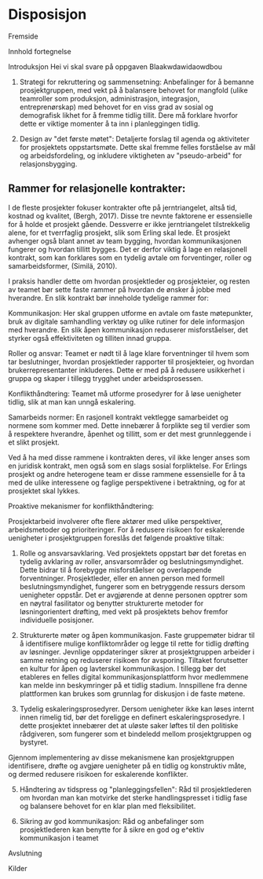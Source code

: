# Disposisjon
Fremside

Innhold fortegnelse

Introduksjon 
Hei vi skal svare på oppgaven
Blaakwdawidaowdbou 

1. Strategi for rekruttering og sammensetning: Anbefalinger for å bemanne
prosjektgruppen, med vekt på å balansere behovet for mangfold (ulike teamroller
som produksjon, administrasjon, integrasjon, entreprenørskap) med behovet for
en viss grad av sosial og demografisk likhet for å fremme tidlig tillit. Dere må
forklare hvorfor dette er viktige momenter å ta inn i planleggingen tidlig.

2. Design av "det første møtet": Detaljerte forslag til agenda og aktiviteter for
prosjektets oppstartsmøte. Dette skal fremme felles forståelse av mål og
arbeidsfordeling, og inkludere viktigheten av "pseudo-arbeid" for
relasjonsbygging.

## **Rammer for relasjonelle kontrakter:**

I de fleste prosjekter fokuser kontrakter ofte på jerntriangelet, altså tid, kostnad og kvalitet, (Bergh, 2017). Disse tre nevnte faktorene er essensielle for å holde et prosjekt gående. Dessverre er ikke jerntriangelet tilstrekkelig alene, for et tverrfaglig prosjekt, slik som Erling skal lede. Et prosjekt avhenger også blant annet av team bygging, hvordan kommunikasjonen fungerer og hvordan tillitt bygges. Det er derfor viktig å lage en relasjonell kontrakt, som kan forklares som en tydelig avtale om forventinger, roller og samarbeidsformer, (Similä, 2010). 

I praksis handler dette om hvordan prosjektleder og prosjekteier, og resten av teamet bør sette faste rammer på hvordan de ønsker å jobbe med hverandre. 
En slik kontrakt bør inneholde tydelige rammer for:

Kommunikasjon: Her skal gruppen utforme en avtale om faste møtepunkter, bruk av digitale samhandling verktøy og ulike rutiner for dele informasjon med hverandre. En slik åpen kommunikasjon reduserer misforståelser, det styrker også effektiviteten og tilliten innad gruppa.

Roller og ansvar: Teamet er nødt til å lage klare forventninger til hvem som tar beslutninger, hvordan prosjektleder rapporter til prosjekteier, og hvordan brukerrepresentanter inkluderes. Dette er med på å redusere usikkerhet i gruppa og skaper i tillegg trygghet under arbeidsprosessen. 

Konflikthåndtering: Teamet må utforme prosedyrer for å løse uenigheter tidlig, slik at man kan unngå eskalering. 

Samarbeids normer: En rasjonell kontrakt vektlegge samarbeidet og normene som kommer med. Dette innebærer å forplikte seg til verdier som å respektere hverandre, åpenhet og tillitt, som er det mest grunnleggende i et slikt prosjekt.

Ved å ha med disse rammene i kontrakten deres, vil ikke lenger anses som en juridisk kontrakt, men også som en slags sosial forpliktelse. For Erlings prosjekt og andre heterogene team er disse rammene essensielle for å ta med de ulike interessene og faglige perspektivene i betraktning, og for at prosjektet skal lykkes. 



Proaktive mekanismer for konflikthåndtering:

Prosjektarbeid involverer ofte flere aktører med ulike perspektiver, arbeidsmetoder og prioriteringer. For å redusere risikoen for eskalerende uenigheter i prosjektgruppen foreslås det følgende proaktive tiltak:

1. Rolle og ansvarsavklaring.
Ved prosjektets oppstart bør det foretas en tydelig avklaring av roller, ansvarsområder og beslutningsmyndighet. Dette bidrar til å forebygge misforståelser og overlappende forventninger. Prosjektleder, eller en annen person med formell beslutningsmyndighet, fungerer som en betryggende ressurs dersom uenigheter oppstår. Det er avgjørende at denne personen opptrer som en nøytral fasilitator og benytter strukturerte metoder for løsningorientert drøfting, med vekt på prosjektets behov fremfor individuelle posisjoner.

2. Strukturerte møter og åpen kommunikasjon.
Faste gruppemøter bidrar til å identifisere mulige konfliktområder og legge til rette for tidlig drøfting av løsninger. Jevnlige oppdateringer sikrer at prosjektgruppen arbeider i samme retning og reduserer risikoen for avsporing. Tiltaket forutsetter en kultur for åpen og lavterskel kommunikasjon. I tillegg bør det etableres en felles digital kommunikasjonsplattform hvor medlemmene kan melde inn beskymringer på et tidlig stadium. Innspillene fra denne plattformen kan brukes som grunnlag for diskusjon i de faste møtene.

3. Tydelig eskaleringsprosedyrer.
Dersom uenigheter ikke kan løses internt innen rimelig tid, bør det foreligge en definert eskaleringsprosedyre. I dette prosjektet innebærer det at uløste saker løftes til den politiske rådgiveren, som fungerer som et bindeledd mellom prosjektgruppen og bystyret.

Gjennom implementering av disse mekanismene kan prosjektgruppen identifisere, drøfte og avgjøre uenigheter på en tidlig og konstruktiv måte, og dermed redusere risikoen for eskalerende konflikter.

5. Håndtering av tidspress og "planleggingsfellen": Råd til prosjektlederen om
hvordan man kan motvirke det sterke handlingspresset i tidlig fase og balansere
behovet for en klar plan med fleksibilitet.

6. Sikring av god kommunikasjon: Råd og anbefalinger som prosjektlederen kan
benytte for å sikre en god og e^ektiv kommunikasjon i teamet

Avslutning


Kilder